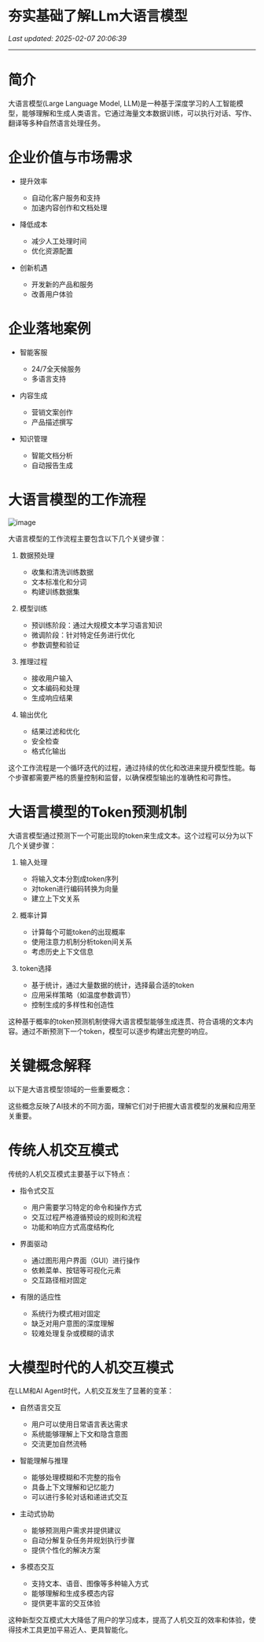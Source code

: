 # 夯实基础了解LLm大语言模型

_Last updated: 2025-02-07 20:06:39_

---

# 简介


大语言模型(Large Language Model, LLM)是一种基于深度学习的人工智能模型，能够理解和生成人类语言。它通过海量文本数据训练，可以执行对话、写作、翻译等多种自然语言处理任务。


# 企业价值与市场需求


- 提升效率
    - 自动化客户服务和支持
    - 加速内容创作和文档处理

- 降低成本
    - 减少人工处理时间
    - 优化资源配置

- 创新机遇
    - 开发新的产品和服务
    - 改善用户体验

# 企业落地案例


- 智能客服
    - 24/7全天候服务
    - 多语言支持

- 内容生成
    - 营销文案创作
    - 产品描述撰写

- 知识管理
    - 智能文档分析
    - 自动报告生成

# 大语言模型的工作流程


![image](https://prod-files-secure.s3.us-west-2.amazonaws.com/4d514fab-2492-4877-a269-a017b8992bb6/fd26e416-cc3e-44a7-b538-c284bc08aed9/image.png?X-Amz-Algorithm=AWS4-HMAC-SHA256&X-Amz-Content-Sha256=UNSIGNED-PAYLOAD&X-Amz-Credential=ASIAZI2LB4663DIWCVN4%2F20250207%2Fus-west-2%2Fs3%2Faws4_request&X-Amz-Date=20250207T120554Z&X-Amz-Expires=3600&X-Amz-Security-Token=IQoJb3JpZ2luX2VjEFgaCXVzLXdlc3QtMiJGMEQCIB9edtNfEpeF3Q9SQbvp6pe%2FScwsL1WREQx%2BRFhgBc9OAiBzs%2BHp4n1rbE3ndf0%2FT9lhE14AeJ6AaBeHBG7AF6YWyir%2FAwhxEAAaDDYzNzQyMzE4MzgwNSIMQUDDz5dHAZZurGh%2FKtwDLP0Li1B%2Fp33Y8NyWeyLPwSTQZaAV9nnlNAf9x3MeJSmkKIZlN4CmQgJz9ILQApvbYK5qY%2BsSCk09Gox3lDaaqNxez%2BAII9KSEJNOVnek97g0ELnIWhNEXtO4jM38JpWEIpBIpS76GxvoJTOmuGhoSyomrLPQjNJ051iYtf6XWDLdrrPAQmYgqQ8qOOKDBt9VYmh1HZaL2k2f8H1yJykFCM0IO7hSs3JQYmISjzYEDIISurYeEra6S%2Bqu5d8OLgxF8URJoo9lZiX6l3t%2FVDMOM6rG%2FAl3TnzZNKenyALnWdeDWdOiOJ2pI9eT%2BUdepzbLa9xKO%2FM6ZgNE8N8m9CCSnJ50XaZePvOQbgg9P1%2BL%2BaEIEvWkOp%2FUwKeFdU%2B4paO2W59zkw2JlCck77ljXqUYDYLcaivA6TKBZ9M23jo58W9elGfhIEdDFN%2Fv3OQekBtjOg1v2YpuiUe%2FsliUPOOQ0T36BqBT7AbjT8fFEFDJey4TCTQxGlJ6x81juerROwIAp56m811yvdcZwPG0iNA%2F1sWwDXlNmXmCBilwD78zCzMn5rVKy5gODeEAmNx4EjcOQH7Y07Qe3u4EAYR10Nq4Wc09TKwsHy2N4COIFZD4%2B3IArLwBYLy3PJUuTVMwgfqWvQY6pgEWUm9Z%2FmD5EiXMYI0YJu4S5ZPVD1ybq8xfDksdyStqeDISS520mWCFF7LL%2FHvbf67kAg1D%2B0zlc2rOjXURh6fKcuIq44NBqzmmPJQ548xHkoWmw93aqYfAzyos%2BoivYSxVctWrEox2iHJPqAdpDAhyu%2BuYHblfqQJAL%2BMvz%2FfJ0ERQmH0JsKK4YxakfelNLRI7OvByAGpZqKZmvwPu%2BosijreOjmGs&X-Amz-Signature=f84056558aaeae547db8938dd962d16fc852294d7c808c5e57ca2f580ed6f230&X-Amz-SignedHeaders=host&x-id=GetObject)


大语言模型的工作流程主要包含以下几个关键步骤：


1. 数据预处理
    - 收集和清洗训练数据
    - 文本标准化和分词
    - 构建训练数据集

2. 模型训练
    - 预训练阶段：通过大规模文本学习语言知识
    - 微调阶段：针对特定任务进行优化
    - 参数调整和验证

3. 推理过程
    - 接收用户输入
    - 文本编码和处理
    - 生成响应结果

4. 输出优化
    - 结果过滤和优化
    - 安全检查
    - 格式化输出

这个工作流程是一个循环迭代的过程，通过持续的优化和改进来提升模型性能。每个步骤都需要严格的质量控制和监督，以确保模型输出的准确性和可靠性。


# 大语言模型的Token预测机制


大语言模型通过预测下一个可能出现的token来生成文本。这个过程可以分为以下几个关键步骤：


1. 输入处理
    - 将输入文本分割成token序列
    - 对token进行编码转换为向量
    - 建立上下文关系

2. 概率计算
    - 计算每个可能token的出现概率
    - 使用注意力机制分析token间关系
    - 考虑历史上下文信息

3. token选择
    - 基于统计，通过大量数据的统计，选择最合适的token
    - 应用采样策略（如温度参数调节）
    - 控制生成的多样性和创造性

这种基于概率的token预测机制使得大语言模型能够生成连贯、符合语境的文本内容。通过不断预测下一个token，模型可以逐步构建出完整的响应。


# 关键概念解释


以下是大语言模型领域的一些重要概念：


这些概念反映了AI技术的不同方面，理解它们对于把握大语言模型的发展和应用至关重要。


# 传统人机交互模式


传统的人机交互模式主要基于以下特点：


- 指令式交互
    - 用户需要学习特定的命令和操作方式
    - 交互过程严格遵循预设的规则和流程
    - 功能和响应方式高度结构化

- 界面驱动
    - 通过图形用户界面（GUI）进行操作
    - 依赖菜单、按钮等可视化元素
    - 交互路径相对固定

- 有限的适应性
    - 系统行为模式相对固定
    - 缺乏对用户意图的深度理解
    - 较难处理复杂或模糊的请求

# 大模型时代的人机交互模式


在LLM和AI Agent时代，人机交互发生了显著的变革：


- 自然语言交互
    - 用户可以使用日常语言表达需求
    - 系统能够理解上下文和隐含意图
    - 交流更加自然流畅

- 智能理解与推理
    - 能够处理模糊和不完整的指令
    - 具备上下文理解和记忆能力
    - 可以进行多轮对话和递进式交互

- 主动式协助
    - 能够预测用户需求并提供建议
    - 自动分解复杂任务并规划执行步骤
    - 提供个性化的解决方案

- 多模态交互
    - 支持文本、语音、图像等多种输入方式
    - 能够理解和生成多模态内容
    - 提供更丰富的交互体验

这种新型交互模式大大降低了用户的学习成本，提高了人机交互的效率和体验，使得技术工具更加平易近人、更具智能化。


